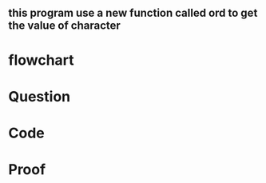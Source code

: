 ## this program use a new function called ord to get the value of character


# flowchart

# Question

# Code

# Proof





